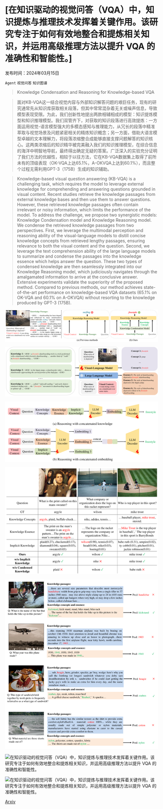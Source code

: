 # [在知识驱动的视觉问答（VQA）中，知识提炼与推理技术发挥着关键作用。该研究专注于如何有效地整合和提炼相关知识，并运用高级推理方法以提升 VQA 的准确性和智能性。]

发布时间：2024年03月15日

`Agent` `视觉问答` `知识图谱`

> Knowledge Condensation and Reasoning for Knowledge-based VQA

> 面对KB-VQA这一结合视觉内容与外部知识解答问题的艰巨任务，现有的研究通常先从知识库获取相关段落，但其中常常混杂着无关或噪声信息，导致模型表现受限。为此，我们创新性地提出两款相辅相成的模型：知识提炼模型和知识推理模型。我们双管齐下，对获取的知识段落进行高效提炼：一方面运用视觉-语言模型强大的多模态感知与推理能力，从冗长的段落中精准萃取与视觉场景及问题紧密相关的精炼知识概念；另一方面，借助大语言模型卓越的文本理解力，将段落浓缩整合成能够直接支撑问题解答的知识核心。这两类浓缩后的知识精华被完美融入我们的知识推理模型，在综合信息的海洋中明智地导航，最终得出确定无疑的答案。广泛深入的实验充分证明了我们方法的优越性，相较于以往方法，它在KB-VQA数据集上取得了前所未有的顶级表现（OK-VQA上达65.1%，A-OKVQA上达到60.1%），而且整个过程无需利用GPT-3（175B）生成的知识辅助。

> Knowledge-based visual question answering (KB-VQA) is a challenging task, which requires the model to leverage external knowledge for comprehending and answering questions grounded in visual content. Recent studies retrieve the knowledge passages from external knowledge bases and then use them to answer questions. However, these retrieved knowledge passages often contain irrelevant or noisy information, which limits the performance of the model. To address the challenge, we propose two synergistic models: Knowledge Condensation model and Knowledge Reasoning model. We condense the retrieved knowledge passages from two perspectives. First, we leverage the multimodal perception and reasoning ability of the visual-language models to distill concise knowledge concepts from retrieved lengthy passages, ensuring relevance to both the visual content and the question. Second, we leverage the text comprehension ability of the large language models to summarize and condense the passages into the knowledge essence which helps answer the question. These two types of condensed knowledge are then seamlessly integrated into our Knowledge Reasoning model, which judiciously navigates through the amalgamated information to arrive at the conclusive answer. Extensive experiments validate the superiority of the proposed method. Compared to previous methods, our method achieves state-of-the-art performance on knowledge-based VQA datasets (65.1% on OK-VQA and 60.1% on A-OKVQA) without resorting to the knowledge produced by GPT-3 (175B).

![在知识驱动的视觉问答（VQA）中，知识提炼与推理技术发挥着关键作用。该研究专注于如何有效地整合和提炼相关知识，并运用高级推理方法以提升 VQA 的准确性和智能性。](../../../paper_images/2403.10037/x1.png)

![在知识驱动的视觉问答（VQA）中，知识提炼与推理技术发挥着关键作用。该研究专注于如何有效地整合和提炼相关知识，并运用高级推理方法以提升 VQA 的准确性和智能性。](../../../paper_images/2403.10037/x2.png)

![在知识驱动的视觉问答（VQA）中，知识提炼与推理技术发挥着关键作用。该研究专注于如何有效地整合和提炼相关知识，并运用高级推理方法以提升 VQA 的准确性和智能性。](../../../paper_images/2403.10037/x3.png)

![在知识驱动的视觉问答（VQA）中，知识提炼与推理技术发挥着关键作用。该研究专注于如何有效地整合和提炼相关知识，并运用高级推理方法以提升 VQA 的准确性和智能性。](../../../paper_images/2403.10037/x4.png)

![在知识驱动的视觉问答（VQA）中，知识提炼与推理技术发挥着关键作用。该研究专注于如何有效地整合和提炼相关知识，并运用高级推理方法以提升 VQA 的准确性和智能性。](../../../paper_images/2403.10037/x5.png)

![在知识驱动的视觉问答（VQA）中，知识提炼与推理技术发挥着关键作用。该研究专注于如何有效地整合和提炼相关知识，并运用高级推理方法以提升 VQA 的准确性和智能性。](../../../paper_images/2403.10037/x6.png)

![在知识驱动的视觉问答（VQA）中，知识提炼与推理技术发挥着关键作用。该研究专注于如何有效地整合和提炼相关知识，并运用高级推理方法以提升 VQA 的准确性和智能性。](../../../paper_images/2403.10037/x7.png)

[Arxiv](https://arxiv.org/abs/2403.10037)